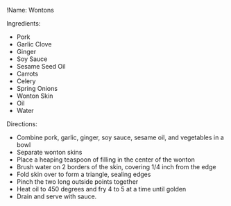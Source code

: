 !Name: Wontons

Ingredients:
- Pork
- Garlic Clove
- Ginger
- Soy Sauce
- Sesame Seed Oil
- Carrots
- Celery
- Spring Onions
- Wonton Skin
- Oil
- Water

Directions:
- Combine pork, garlic, ginger, soy sauce, sesame oil, and vegetables in a bowl
- Separate wonton skins
- Place a heaping teaspoon of filling in the center of the wonton
- Brush water on 2 borders of the skin, covering 1/4 inch from the edge
- Fold skin over to form a triangle, sealing edges
- Pinch the two long outside points together
- Heat oil to 450 degrees and fry 4 to 5 at a time until golden
- Drain and serve with sauce.
